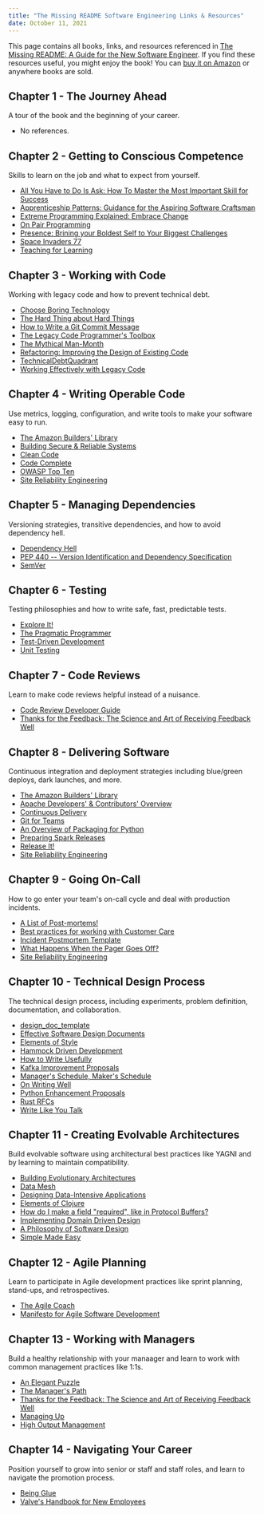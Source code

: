 ```yaml
---
title: "The Missing README Software Engineering Links & Resources"
date: October 11, 2021
---
```


This page contains all books, links, and resources referenced in [The Missing README: A Guide for the New Software Engineer](https://www.amazon.com/gp/product/B08XM2CDZM/ref=as_li_qf_asin_il_tl?ie=UTF8&tag=missingreadme-20&creative=9325&linkCode=as2&creativeASIN=B08XM2CDZM&linkId=b8b400351a3448f858341fe3e5b69eca). If you find these resources useful, you might enjoy the book! You can [buy it on Amazon](https://www.amazon.com/gp/product/B08XM2CDZM/ref=as_li_qf_asin_il_tl?ie=UTF8&tag=missingreadme-20&creative=9325&linkCode=as2&creativeASIN=B08XM2CDZM&linkId=b8b400351a3448f858341fe3e5b69eca) or anywhere books are sold.

## Chapter 1 - The Journey Ahead
A tour of the book and the beginning of your career.

* No references.

## Chapter 2 - Getting to Conscious Competence
Skills to learn on the job and what to expect from yourself.

* [All You Have to Do Is Ask: How To Master the Most Important Skill for Success](https://www.amazon.com/All-You-Have-Ask-Important/dp/1984825925)
* [Apprenticeship Patterns: Guidance for the Aspiring Software Craftsman](https://www.amazon.com/Apprenticeship-Patterns-Guidance-Aspiring-Craftsman/dp/0596518382)
* [Extreme Programming Explained: Embrace Change](https://www.amazon.com/Extreme-Programming-Explained-Embrace-Change/dp/0321278658/)
* [On Pair Programming](https://www.martinfowler.com/articles/on-pair-programming.html)
* [Presence: Brining your Boldest Self to Your Biggest Challenges](https://www.amazon.com/Presence-Bringing-Boldest-Biggest-Challenges/dp/1478930152)
* [Space Invaders 77](https://ronjeffries.com/articles/020-invaders-70ff/i-77/)
* [Teaching for Learning](https://www.amazon.com/Teaching-Learning-Intentionally-Educational-Activities/dp/0415699363)

## Chapter 3 - Working with Code
Working with legacy code and how to prevent technical debt.

* [Choose Boring Technology](http://boringtechnology.club/)
* [The Hard Thing about Hard Things](https://www.amazon.com/Hard-Thing-About-Things-Building/dp/0062273205)
* [How to Write a Git Commit Message](https://chris.beams.io/posts/git-commit/)
* [The Legacy Code Programmer's Toolbox](https://www.amazon.com/Legacy-Code-Programmers-Toolbox-Professionals/dp/1691064130)
* [The Mythical Man-Month](https://www.amazon.com/Mythical-Man-Month-Software-Engineering-Anniversary/dp/0201835959)
* [Refactoring: Improving the Design of Existing Code](https://www.amazon.com/Refactoring-Improving-Design-Existing-Code/dp/0201485672)
* [TechnicalDebtQuadrant](https://martinfowler.com/bliki/TechnicalDebtQuadrant.html)
* [Working Effectively with Legacy Code](https://www.amazon.com/Working-Effectively-Legacy-Michael-Feathers/dp/0131177052)

## Chapter 4 - Writing Operable Code
Use metrics, logging, configuration, and write tools to make your software easy to run.

* [The Amazon Builders' Library](https://aws.amazon.com/builders-library/)
* [Building Secure & Reliable Systems](https://sre.google/books/building-secure-reliable-systems/)
* [Clean Code](https://www.amazon.com/Clean-Code-Handbook-Software-Craftsmanship/dp/0132350882)
* [Code Complete](https://www.amazon.com/Code-Complete-Practical-Handbook-Construction/dp/0735619670)
* [OWASP Top Ten](https://owasp.org/www-project-top-ten/)
* [Site Reliability Engineering](https://sre.google/books/)

## Chapter 5 - Managing Dependencies
Versioning strategies, transitive dependencies, and how to avoid dependency hell.

* [Dependency Hell](https://en.wikipedia.org/wiki/Dependency_hell)
* [PEP 440 -- Version Identification and Dependency Specification](https://www.python.org/dev/peps/pep-0440/)
* [SemVer](https://semver.org/)

## Chapter 6 - Testing
Testing philosophies and how to write safe, fast, predictable tests.

* [Explore It!](https://pragprog.com/titles/ehxta/explore-it/)
* [The Pragmatic Programmer](https://pragprog.com/titles/tpp20/the-pragmatic-programmer-20th-anniversary-edition/)
* [Test-Driven Development](https://www.amazon.com/Test-Driven-Development-Kent-Beck/dp/0321146530)
* [Unit Testing](https://www.amazon.com/Unit-Testing-Principles-Practices-Patterns/dp/1617296279)

## Chapter 7 - Code Reviews
Learn to make code reviews helpful instead of a nuisance.

* [Code Review Developer Guide](https://google.github.io/eng-practices/review/)
* [Thanks for the Feedback: The Science and Art of Receiving Feedback Well](https://www.amazon.com/Thanks-Feedback-Science-Receiving-Well/dp/0670014664)

## Chapter 8 - Delivering Software
Continuous integration and deployment strategies including blue/green deploys, dark launches, and more.

* [The Amazon Builders' Library](https://aws.amazon.com/builders-library/)
* [Apache Developers' & Contributors' Overview](https://www.apache.org/dev/#releases/)
* [Continuous Delivery](https://www.amazon.com/Continuous-Delivery-Deployment-Automation-Addison-Wesley/dp/0321601912/)
* [Git for Teams](https://www.amazon.com/Git-Teams-User-Centered-Efficient-Workflows/dp/1491911182)
* [An Overview of Packaging for Python](https://packaging.python.org/overview/)
* [Preparing Spark Releases](https://spark.apache.org/release-process.html)
* [Release It!](https://www.amazon.com/Release-Production-Ready-Software-Pragmatic-Programmers/dp/0978739213)
* [Site Reliability Engineering](https://sre.google/books/)

## Chapter 9 - Going On-Call
How to go enter your team's on-call cycle and deal with production incidents.

* [A List of Post-mortems!](https://github.com/danluu/post-mortems)
* [Best practices for working with Customer Care](https://cloud.google.com/support/docs/best-practice#setting_the_priority_and_escalating/)
* [Incident Postmortem Template](https://www.atlassian.com/incident-management/postmortem/templates)
* [What Happens When the Pager Goes Off?](https://increment.com/on-call/when-the-pager-goes-off/)
* [Site Reliability Engineering](https://sre.google/books/)

## Chapter 10 - Technical Design Process
The technical design process, including experiments, problem definition, documentation, and collaboration.

* [design_doc_template](https://github.com/wepay/design_doc_template/)
* [Effective Software Design Documents](https://wecode.wepay.com/posts/effective-software-design-documents)
* [Elements of Style](https://www.amazon.com/Elements-Style-Fourth-William-Strunk/dp/020530902X)
* [Hammock Driven Development](https://www.youtube.com/watch?v=f84n5oFoZBc&feature=youtu.be)
* [How to Write Usefully](http://paulgraham.com/useful.html)
* [Kafka Improvement Proposals](https://cwiki.apache.org/confluence/display/KAFKA/Kafka+Improvement+Proposals/)
* [Manager's Schedule, Maker's Schedule](http://www.paulgraham.com/makersschedule.html)
* [On Writing Well](https://www.amazon.com/Writing-Well-Classic-Guide-Nonfiction/dp/0060891548)
* [Python Enhancement Proposals](https://github.com/python/peps/)
* [Rust RFCs](https://github.com/rust-lang/rfcs/)
* [Write Like You Talk](http://www.paulgraham.com/talk.html)

## Chapter 11 - Creating Evolvable Architectures
Build evolvable software using architectural best practices like YAGNI and by learning to maintain compatibility.

* [Building Evolutionary Architectures](https://www.amazon.com/Building-Evolutionary-Architectures-Support-Constant/dp/1491986360)
* [Data Mesh](https://www.oreilly.com/library/view/data-mesh/9781492092384/)
* [Designing Data-Intensive Applications](https://dataintensive.net/)
* [Elements of Clojure](https://leanpub.com/elementsofclojure)
* [How do I make a field "required", like in Protocol Buffers?](https://capnproto.org/faq.html#how-do-i-make-a-field-required-like-in-protocol-buffers)
* [Implementing Domain Driven Design](https://www.amazon.com/Implementing-Domain-Driven-Design-Vaughn-Vernon/dp/0321834577)
* [A Philosophy of Software Design](https://www.amazon.com/Philosophy-Software-Design-John-Ousterhout/dp/1732102201)
* [Simple Made Easy](https://www.youtube.com/watch?v=LKtk3HCgTa8)

## Chapter 12 - Agile Planning
Learn to participate in Agile development practices like sprint planning, stand-ups, and retrospectives.

* [The Agile Coach](https://www.atlassian.com/agile)
* [Manifesto for Agile Software Development](https://agilemanifesto.org/)

## Chapter 13 - Working with Managers
Build a healthy relationship with your manaager and learn to work with common management practices like 1:1s.

* [An Elegant Puzzle](https://www.amazon.com/Elegant-Puzzle-Systems-Engineering-Management/dp/1732265186)
* [The Manager's Path](https://www.amazon.com/Managers-Path-Leaders-Navigating-Growth/dp/1491973897)
* [Thanks for the Feedback: The Science and Art of Receiving Feedback Well](https://www.amazon.com/Thanks-Feedback-Science-Receiving-Well/dp/0670014664)
* [Managing Up](https://www.amazon.com/Managing-Up-Forge-Effective-Relationship/dp/0385507739)
* [High Output Management](https://www.amazon.com/High-Output-Management-Andrew-Grove/dp/0679762884)

## Chapter 14 - Navigating Your Career
Position yourself to grow into senior or staff and staff roles, and learn to navigate the promotion process.

* [Being Glue](https://noidea.dog/glue/)
* [Valve's Handbook for New Employees](https://www.valvesoftware.com/en/publications/)
